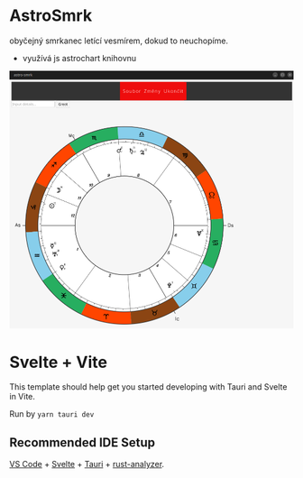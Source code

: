 # AstroSmrk

obyčejný smrkanec letící vesmírem, dokud to neuchopíme.

- využívá js astrochart knihovnu

![preview](./astro-rust.png)

# Svelte + Vite

This template should help get you started developing with Tauri and Svelte in Vite.

Run by `yarn tauri dev`

## Recommended IDE Setup

[VS Code](https://code.visualstudio.com/) + [Svelte](https://marketplace.visualstudio.com/items?itemName=svelte.svelte-vscode) + [Tauri](https://marketplace.visualstudio.com/items?itemName=tauri-apps.tauri-vscode) + [rust-analyzer](https://marketplace.visualstudio.com/items?itemName=rust-lang.rust-analyzer).

